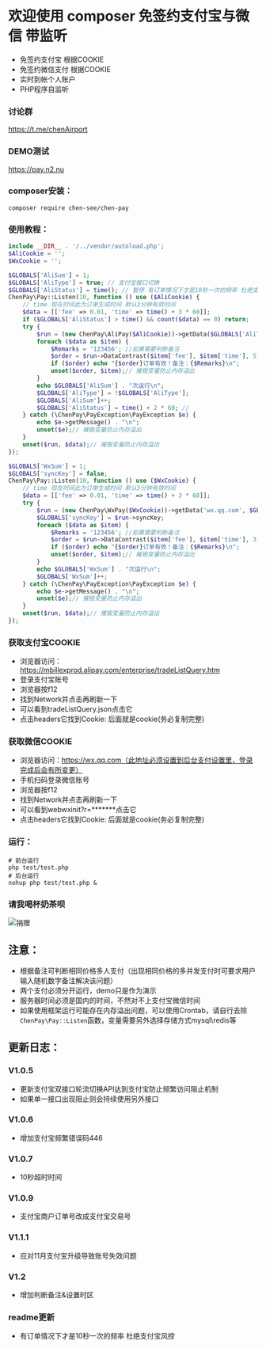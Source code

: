 # 欢迎使用 **composer** 免签约支付宝与微信 带监听

- 免签约支付宝 根据COOKIE
- 免签约微信支付 根据COOKIE
- 实时到帐个人账户
- PHP程序自监听
### 讨论群
https://t.me/chenAirport
### DEMO测试
https://pay.n2.nu

### composer安装：
```
composer require chen-see/chen-pay
```

### 使用教程：
```php
include __DIR__ . '/../vendor/autoload.php';
$AliCookie = '';
$WxCookie = '';

$GLOBALS['AliSum'] = 1;
$GLOBALS['AliType'] = true; // 支付宝接口切换
$GLOBALS['AliStatus'] = time(); // 暂停 有订单情况下才是10秒一次的频率 杜绝支付宝风控
ChenPay\Pay::Listen(10, function () use ($AliCookie) {
    // time 现在时间此为订单生成时间 默认3分钟有效时间
    $data = [['fee' => 0.01, 'time' => time() + 3 * 60]];
    if ($GLOBALS['AliStatus'] > time() && count($data) == 0) return;
    try {
        $run = (new ChenPay\AliPay($AliCookie))->getData($GLOBALS['AliType'])->DataHandle();
        foreach ($data as $item) {
            $Remarks = '123456'; //如果需要判断备注
            $order = $run->DataContrast($item['fee'], $item['time'], 5, $Remarks);
            if ($order) echo "{$order}订单有效！备注：{$Remarks}\n";
            unset($order, $item);// 摧毁变量防止内存溢出
        }
        echo $GLOBALS['AliSum'] . "次运行\n";
        $GLOBALS['AliType'] = !$GLOBALS['AliType'];
        $GLOBALS['AliSum']++;
        $GLOBALS['AliStatus'] = time() + 2 * 60; //
    } catch (\ChenPay\PayException\PayException $e) {
        echo $e->getMessage() . "\n";
        unset($e);// 摧毁变量防止内存溢出
    }
    unset($run, $data);// 摧毁变量防止内存溢出
});

$GLOBALS['WxSum'] = 1;
$GLOBALS['syncKey'] = false;
ChenPay\Pay::Listen(10, function () use ($WxCookie) {
    // time 现在时间此为订单生成时间 默认3分钟有效时间
    $data = [['fee' => 0.01, 'time' => time() + 3 * 60]];
    try {
        $run = (new ChenPay\WxPay($WxCookie))->getData('wx.qq.com', $GLOBALS['syncKey'])->DataHandle();
        $GLOBALS['syncKey'] = $run->syncKey;
        foreach ($data as $item) {
            $Remarks = '123456'; //如果需要判断备注
            $order = $run->DataContrast($item['fee'], $item['time'], 3, $Remarks);
            if ($order) echo "{$order}订单有效！备注：{$Remarks}\n";
            unset($order, $item);// 摧毁变量防止内存溢出
        }
        echo $GLOBALS['WxSum'] . "次运行\n";
        $GLOBALS['WxSum']++;
    } catch (\ChenPay\PayException\PayException $e) {
        echo $e->getMessage() . "\n";
        unset($e);// 摧毁变量防止内存溢出
    }
    unset($run, $data);// 摧毁变量防止内存溢出
});
```

### 获取支付宝COOKIE
- 浏览器访问：https://mbillexprod.alipay.com/enterprise/tradeListQuery.htm
- 登录支付宝账号
- 浏览器按f12
- 找到Network并点击再刷新一下
- 可以看到tradeListQuery.json点击它
- 点击headers它找到Cookie: 后面就是cookie(务必复制完整)

### 获取微信COOKIE
- 浏览器访问：https://wx.qq.com（此地址必须设置到后台支付设置里，登录完成后会有所变更）
- 手机扫码登录微信账号
- 浏览器按f12
- 找到Network并点击再刷新一下
- 可以看到webwxinit?r=*******点击它
- 点击headers它找到Cookie: 后面就是cookie(务必复制完整)

### 运行：
```
# 前台运行
php test/test.php
# 后台运行
nohup php test/test.php &
```

### 请我喝杯奶茶呗
![捐赠](http://ww1.sinaimg.cn/large/006v0omggy1fyfl7ilcj5j30go08c0tu.jpg)
## 注意：

- 根据备注可判断相同价格多人支付（出现相同价格的多并发支付时可要求用户输入随机数字备注解决该问题）
- 两个支付必须分开运行，demo只是作为演示
- 服务器时间必须是国内的时间，不然对不上支付宝微信时间
- 如果使用框架运行可能存在内存溢出问题，可以使用Crontab，请自行去除```ChenPay\Pay::Listen```函数，变量需要另外选择存储方式mysql\redis等

## 更新日志：
### V1.0.5
- 更新支付宝双接口轮流切换API达到支付宝防止频繁访问阻止机制
- 如果单一接口出现阻止则会持续使用另外接口
### V1.0.6
- 增加支付宝频繁错误码446
### V1.0.7
- 10秒超时时间
### V1.0.9
- 支付宝商户订单号改成支付宝交易号
### V1.1.1
- 应对11月支付宝升级导致账号失效问题
### V1.2
- 增加判断备注&设置时区
### readme更新
- 有订单情况下才是10秒一次的频率 杜绝支付宝风控

